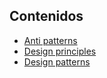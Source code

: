 ## Contenidos

- [Anti patterns](anti-patterns/anti-patterns.html)
- [Design principles](design-principles/design-principles.html)
- [Design patterns](design-patterns/design-patterns.html)
